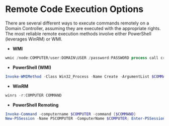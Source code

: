 # Remote Code Execution Options

There are several different ways to execute commands remotely on a Domain Controller, assuming they are executed with the appropriate rights. The most reliable remote execution methods involve either PowerShell (leverages WinRM) or WMI.

- **WMI**
```powershell
wmic /node:COMPUTER/user:DOMAIN\USER /password:PASSWORD process call create “COMMAND“
```

- **PowerShell (WMI)**
```powershell
Invoke-WMIMethod -Class Win32_Process -Name Create -ArgumentList $COMMAND -ComputerName $COMPUTER -Credential $CRED
```

- **WinRM**
```powershell
winrs -r:COMPUTER COMMAND
```

- **PowerShell Remoting**
```powershell
Invoke-Command -computername $COMPUTER -command {$COMMAND}
New-PSSession -Name PSCOMPUTER -ComputerName $COMPUTER; Enter-PSSession -Name PSCOMPUTER
```